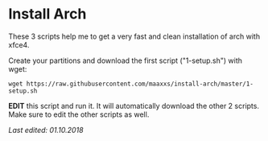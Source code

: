 # Install Arch

These 3 scripts help me to get a very fast and clean installation of arch with xfce4.

Create your partitions and download the first script ("1-setup.sh") with wget:

```
wget https://raw.githubusercontent.com/maaxxs/install-arch/master/1-setup.sh
```

**EDIT** this script and run it. It will automatically download the other 2 scripts. Make sure to edit the other scripts as well.

_Last edited: 01.10.2018_

